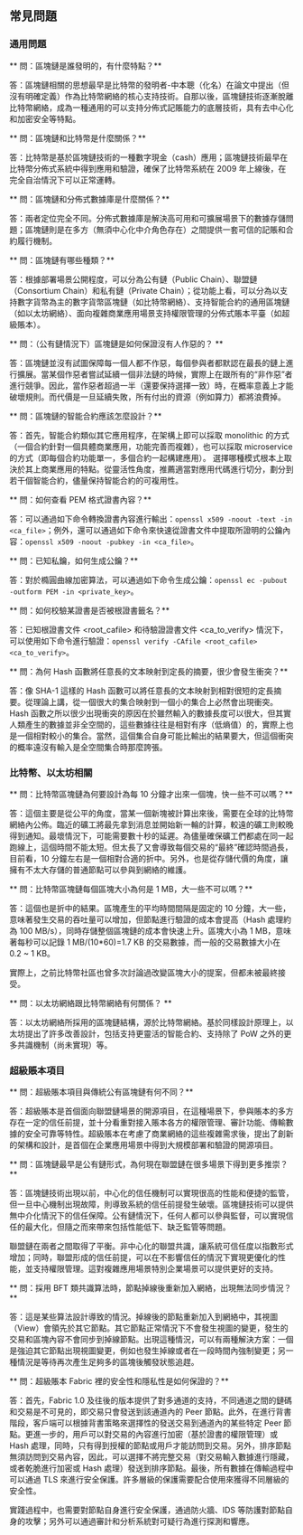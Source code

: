 ## 常見問題

### 通用問題
** 問：區塊鏈是誰發明的，有什麼特點？**

答：區塊鏈相關的思想最早是比特幣的發明者-中本聰（化名）在論文中提出（但沒有明確定義）作為比特幣網絡的核心支持技術。自那以後，區塊鏈技術逐漸脫離比特幣網絡，成為一種通用的可以支持分佈式記賬能力的底層技術，具有去中心化和加密安全等特點。

** 問：區塊鏈和比特幣是什麼關係？**

答：比特幣是基於區塊鏈技術的一種數字現金（cash）應用；區塊鏈技術最早在比特幣分佈式系統中得到應用和驗證，確保了比特幣系統在 2009 年上線後，在完全自治情況下可以正常運轉。

** 問：區塊鏈和分佈式數據庫是什麼關係？**

答：兩者定位完全不同。分佈式數據庫是解決高可用和可擴展場景下的數據存儲問題；區塊鏈則是在多方（無須中心化中介角色存在）之間提供一套可信的記賬和合約履行機制。

** 問：區塊鏈有哪些種類？**

答：根據部署場景公開程度，可以分為公有鏈（Public Chain）、聯盟鏈（Consortium Chain）和私有鏈（Private Chain）；從功能上看，可以分為以支持數字貨幣為主的數字貨幣區塊鏈（如比特幣網絡）、支持智能合約的通用區塊鏈（如以太坊網絡）、面向複雜商業應用場景支持權限管理的分佈式賬本平臺（如超級賬本）。

** 問：（公有鏈情況下）區塊鏈是如何保證沒有人作惡的？ **

答：區塊鏈並沒有試圖保障每一個人都不作惡，每個參與者都默認在最長的鏈上進行擴展。當某個作惡者嘗試延續一個非法鏈的時候，實際上在跟所有的“非作惡”者進行競爭。因此，當作惡者超過一半（還要保持選擇一致）時，在概率意義上才能破壞規則。而代價是一旦延續失敗，所有付出的資源（例如算力）都將浪費掉。

** 問：區塊鏈的智能合約應該怎麼設計？**

答：首先，智能合約類似其它應用程序，在架構上即可以採取 monolithic 的方式（一個合約針對一個具體商業應用，功能完善而複雜），也可以採取 microservice 的方式（即每個合約功能單一，多個合約一起構建應用）。 選擇哪種模式根本上取決於其上商業應用的特點。從靈活性角度，推薦適當對應用代碼進行切分，劃分到若干個智能合約，儘量保持智能合約的可複用性。

** 問：如何查看 PEM 格式證書內容？**

答：可以通過如下命令轉換證書內容進行輸出：`openssl x509 -noout -text -in <ca_file>`；例外，還可以通過如下命令來快速從證書文件中提取所證明的公鑰內容：`openssl x509 -noout -pubkey -in <ca_file>`。

** 問：已知私鑰，如何生成公鑰？**

答：對於橢圓曲線加密算法，可以通過如下命令生成公鑰：`openssl ec -pubout -outform PEM -in <private_key>`。

** 問：如何校驗某證書是否被根證書籤名？**

答：已知根證書文件 <root_cafile> 和待驗證證書文件 <ca_to_verify> 情況下，可以使用如下命令進行驗證：`openssl verify -CAfile <root_cafile> <ca_to_verify>`。

** 問：為何 Hash 函數將任意長的文本映射到定長的摘要，很少會發生衝突？**

答：像 SHA-1 這樣的 Hash 函數可以將任意長的文本映射到相對很短的定長摘要。從理論上講，從一個很大的集合映射到一個小的集合上必然會出現衝突。Hash 函數之所以很少出現衝突的原因在於雖然輸入的數據長度可以很大，但其實人類產生的數據並非全空間的，這些數據往往是相對有序（低熵值）的，實際上也是一個相對較小的集合。當然，這個集合自身可能比輸出的結果要大，但這個衝突的概率遠沒有輸入是全空間集合時那麼誇張。

### 比特幣、以太坊相關

** 問：比特幣區塊鏈為何要設計為每 10 分鐘才出來一個塊，快一些不可以嗎？**

答：這個主要是從公平的角度，當某一個新塊被計算出來後，需要在全球的比特幣網絡內公佈。臨近的礦工將最先拿到消息並開始新一輪的計算，較遠的礦工則較晚得到通知。最壞情況下，可能需要數十秒的延遲。為儘量確保礦工們都處在同一起跑線上，這個時間不能太短。但太長了又會導致每個交易的“最終”確認時間過長，目前看，10 分鐘左右是一個相對合適的折中。另外，也是從存儲代價的角度，讓擁有不太大存儲的普通節點可以參與到網絡的維護。

** 問：比特幣區塊鏈每個區塊大小為何是 1 MB，大一些不可以嗎？**

答：這個也是折中的結果。區塊產生的平均時間間隔是固定的 10 分鐘，大一些，意味著發生交易的吞吐量可以增加，但節點進行驗證的成本會提高（Hash 處理約為 100 MB/s），同時存儲整個區塊鏈的成本會快速上升。區塊大小為 1 MB，意味著每秒可以記錄 1 MB/(10*60)=1.7 KB 的交易數據，而一般的交易數據大小在 0.2 ~ 1 KB。

實際上，之前比特幣社區也曾多次討論過改變區塊大小的提案，但都未被最終接受。

** 問：以太坊網絡跟比特幣網絡有何關係？ **

答：以太坊網絡所採用的區塊鏈結構，源於比特幣網絡。基於同樣設計原理上，以太坊提出了許多改善設計，包括支持更靈活的智能合約、支持除了 PoW 之外的更多共識機制（尚未實現）等。

### 超級賬本項目

** 問：超級賬本項目與傳統公有區塊鏈有何不同？**

答：超級賬本是首個面向聯盟鏈場景的開源項目，在這種場景下，參與賬本的多方存在一定的信任前提，並十分看重對接入賬本各方的權限管理、審計功能、傳輸數據的安全可靠等特性。超級賬本在考慮了商業網絡的這些複雜需求後，提出了創新的架構和設計，是首個在企業應用場景中得到大規模部署和驗證的開源項目。

** 問：區塊鏈最早是公有鏈形式，為何現在聯盟鏈在很多場景下得到更多推崇？**

答：區塊鏈技術出現以前，中心化的信任機制可以實現很高的性能和便捷的監管，但一旦中心機制出現故障，則導致系統的信任前提發生破壞。區塊鏈技術可以提供無中介化情況下的信任保障。公有鏈情況下，任何人都可以參與監督，可以實現信任的最大化，但隨之而來帶來包括性能低下、缺乏監管等問題。

聯盟鏈在兩者之間取得了平衡。非中心化的聯盟共識，讓系統可信任度以指數形式增加；同時，聯盟形成的信任前提，可以在不影響信任的情況下實現更優化的性能，並支持權限管理。這對複雜應用場景特別企業場景可以提供更好的支持。

** 問：採用 BFT 類共識算法時，節點掉線後重新加入網絡，出現無法同步情況？**

答：這是某些算法設計導致的情況。掉線後的節點重新加入到網絡中，其視圖（View）會領先於其它節點。其它節點正常情況下不會發生視圖的變更，發生的交易和區塊內容不會同步到掉線節點。出現這種情況，可以有兩種解決方案：一個是強迫其它節點出現視圖變更，例如也發生掉線或者在一段時間內強制變更；另一種情況是等待再次產生足夠多的區塊後觸發狀態追趕。

** 問：超級賬本 Fabric 裡的安全性和隱私性是如何保證的？**

答：首先，Fabric 1.0 及往後的版本提供了對多通道的支持，不同通道之間的鏈碼和交易是不可見的，即交易只會發送到該通道內的 Peer 節點。此外，在進行背書階段，客戶端可以根據背書策略來選擇性的發送交易到通道內的某些特定 Peer 節點。更進一步的，用戶可以對交易的內容進行加密（基於證書的權限管理）或 Hash 處理，同時，只有得到授權的節點或用戶才能訪問到交易。另外，排序節點無須訪問到交易內容，因此，可以選擇不將完整交易（對交易輸入數據進行隱藏，或者乾脆進行加密或 Hash 處理）發送到排序節點。最後，所有數據在傳輸過程中可以通過 TLS 來進行安全保護。許多層級的保護需要配合使用來獲得不同層級的安全性。

實踐過程中，也需要對節點自身進行安全保護，通過防火牆、IDS 等防護對節點自身的攻擊；另外可以通過審計和分析系統對可疑行為進行探測和響應。
